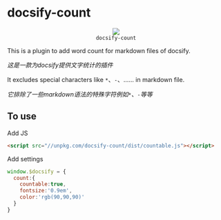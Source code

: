 # docsify-count

<p align="center">
  <img src="https://docsify.js.org/_media/icon.svg" />
  <br />
  <code>docsify-count</code>
</p>

This is a plugin to add word count for markdown files of docsify.

*这是一款为docsify提供文字统计的插件*


It excludes special characters like `*`、`-`、……  in markdown file.

*它排除了一些markdown语法的特殊字符例如`*`、`-`等等*
## To use

Add JS
```html
<script src="//unpkg.com/docsify-count/dist/countable.js"></script>
```

Add settings
```js
window.$docsify = {
  count:{
    countable:true,
    fontsize:'0.9em',
    color:'rgb(90,90,90)'
  }
}
```
